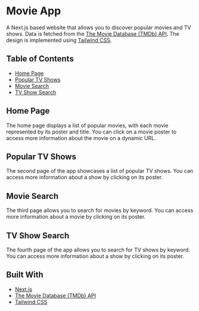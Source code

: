 # Movie App

A Next.js based website that allows you to discover popular movies and TV shows. Data is fetched from the [The Movie Database (TMDb) API](https://www.themoviedb.org/). The design is implemented using [Tailwind CSS](https://tailwindcss.com/).

## Table of Contents

- [Home Page](#home-page)
- [Popular TV Shows](#popular-tv-shows)
- [Movie Search](#movie-search)
- [TV Show Search](#tv-show-search)

## Home Page

The home page displays a list of popular movies, with each movie represented by its poster and title. You can click on a movie poster to access more information about the movie on a dynamic URL.

## Popular TV Shows

The second page of the app showcases a list of popular TV shows. You can access more information about a show by clicking on its poster.

## Movie Search

The third page allows you to search for movies by keyword. You can access more information about a movie by clicking on its poster.

## TV Show Search

The fourth page of the app allows you to search for TV shows by keyword. You can access more information about a show by clicking on its poster.

## Built With

- [Next.js](https://nextjs.org/)
- [The Movie Database (TMDb) API](https://www.themoviedb.org/)
- [Tailwind CSS](https://tailwindcss.com/)
